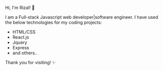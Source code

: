 Hi, I'm Rizal! 👋

I am a Full-stack Javascript web developer|software engineer. I have used the below technologies for my coding projects:

- HTML/CSS
- React.js
- Jquery
- Express
- and others..

Thank you for visiting! ✨
